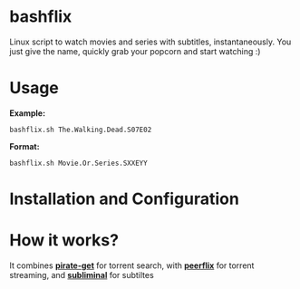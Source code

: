 # bashflix
Linux script to watch movies and series with subtitles, instantaneously. You just give the name, quickly grab your popcorn and start watching :) 

# Usage
**Example:** 
```
bashflix.sh The.Walking.Dead.S07E02
```
**Format:** 
```
bashflix.sh Movie.Or.Series.SXXEYY
```  
# Installation and Configuration

# How it works?
It combines [**pirate-get**](https://github.com/vikstrous/pirate-get) for torrent search, with [**peerflix**](https://github.com/mafintosh/peerflix) for torrent streaming, and [**subliminal**](https://github.com/Diaoul/subliminal) for subtiltes








